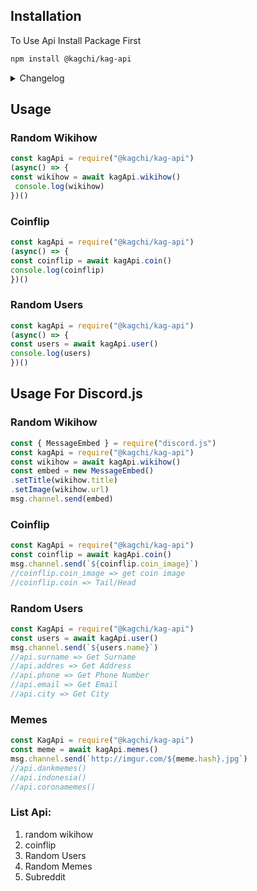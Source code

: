 ## Installation

To Use Api Install Package First
```bash
npm install @kagchi/kag-api
```

<details>
<summary>Changelog</summary>
<br>
  Changelog V1.1.6-dev
  <ul>
  <li>No More Constructor!</li></ul>
</details>

## Usage
### Random Wikihow
```javascript
const kagApi = require("@kagchi/kag-api")
(async() => {
const wikihow = await kagApi.wikihow()
 console.log(wikihow)
})()
```
### Coinflip
```js
const kagApi = require("@kagchi/kag-api")
(async() => {
const coinflip = await kagApi.coin()
console.log(coinflip)
})()
```
### Random Users
```js
const kagApi = require("@kagchi/kag-api")
(async() => {
const users = await kagApi.user()
console.log(users)
})()
```
## Usage For Discord.js
  
### Random Wikihow
```js
const { MessageEmbed } = require("discord.js")
const kagApi = require("@kagchi/kag-api")
const wikihow = await kagApi.wikihow()
const embed = new MessageEmbed()
.setTitle(wikihow.title)
.setImage(wikihow.url)
msg.channel.send(embed)
```
### Coinflip
```js
const KagApi = require("@kagchi/kag-api")
const coinflip = await kagApi.coin()
msg.channel.send(`${coinflip.coin_image}`)
//coinflip.coin_image => get coin image
//coinflip.coin => Tail/Head
```
### Random Users
```js
const KagApi = require("@kagchi/kag-api")
const users = await kagApi.user()
msg.channel.send(`${users.name}`)
//api.surname => Get Surname
//api.addres => Get Address
//api.phone => Get Phone Number
//api.email => Get Email
//api.city => Get City
```
### Memes
```js
const KagApi = require("@kagchi/kag-api")
const meme = await kagApi.memes()
msg.channel.send(`http://imgur.com/${meme.hash}.jpg`)
//api.dankmemes()
//api.indonesia()
//api.coronamemes()
```
### List Api:
1. random wikihow
2. coinflip
3. Random Users
4. Random Memes
5. Subreddit
